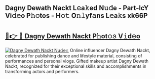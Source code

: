 ## Dagny Dewath Nackt L𝚎a𝚔ed N𝚞𝚍e - Part-lcY Vi𝚍𝚎o P𝚑𝚘tos - H𝚘𝚝 O𝚗𝚕yf𝚊ns L𝚎a𝚔s xk66P

# <h2><a href="http://kfc6afj.oniu.top/?m=Dagny+Dewath+Nackt">🔗👉 🔴 Dagny Dewath Nackt P𝚑ot𝚘𝚜 V𝚒d𝚎o</a></h2>

[![Dagny Dewath Nackt Nu𝚍e𝚜](https://i.imgur.com/0qMVB7G.gif)](http://kfc6afj.oniu.top/?m=Dagny+Dewath+Nackt)
Online influencer Dagny Dewath Nackt, celebrated for publishing dance and lifestyle material, consisting of performances and personal vlogs. Gifted makeup artist Dagny Dewath Nackt, recognized for their exceptional skills and accomplishments in transforming actors and performers.  
